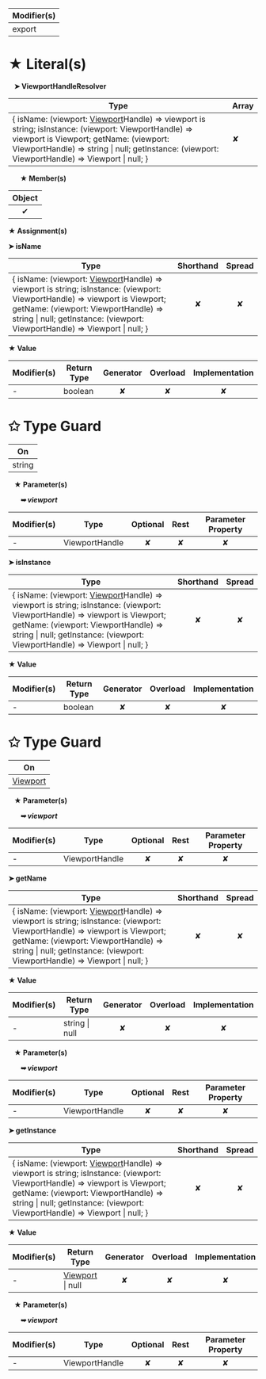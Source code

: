 | Modifier(s)                            |
|----------------------------------------|
| export |

# &#9733; Literal(s)

&nbsp;&nbsp; **&#10148; ViewportHandleResolver**

| Type                        | Array                           |
|-----------------------------|---------------------------------|
| { isName: (viewport: [Viewport](/router/class/viewport/viewport.md)Handle) =&gt; viewport is string; isInstance: (viewport: ViewportHandle) =&gt; viewport is Viewport; getName: (viewport: ViewportHandle) =&gt; string &#124; null; getInstance: (viewport: ViewportHandle) =&gt; Viewport &#124; null; } | ✘ |

&nbsp;&nbsp;&nbsp;&nbsp;&nbsp; **&#9733; Member(s)**

| Object                        |
|:-----------------------------:|
| ✔ |

**&#9733; Assignment(s)**

**&#10148; isName**

| Type                      | Shorthand                         | Spread                        |
|---------------------------|:---------------------------------:|:-----------------------------:|
| { isName: (viewport: [Viewport](/router/class/viewport/viewport.md)Handle) =&gt; viewport is string; isInstance: (viewport: ViewportHandle) =&gt; viewport is Viewport; getName: (viewport: ViewportHandle) =&gt; string &#124; null; getInstance: (viewport: ViewportHandle) =&gt; Viewport &#124; null; } | ✘  | ✘ |

**&#9733; Value**

| Modifier(s)                            | Return Type                    | Generator                        | Overload                         | Implementation                        |
|----------------------------------------|--------------------------------|:--------------------------------:|:--------------------------------:|:-------------------------------------:|
| - | boolean | ✘ | ✘  | ✘ |

# &#10025; Type Guard

| On                             |
|--------------------------------|
| string |

&nbsp;&nbsp; **&#9733; Parameter(s)**

&nbsp;&nbsp;&nbsp;&nbsp;&nbsp; _**&#10149; viewport**_

| Modifier(s)                              | Type                        | Optional                           | Rest                          | Parameter Property                          |
|------------------------------------------|-----------------------------|:----------------------------------:|:-----------------------------:|:-------------------------------------------:|
| - | ViewportHandle | ✘  | ✘ | ✘ |

**&#10148; isInstance**

| Type                      | Shorthand                         | Spread                        |
|---------------------------|:---------------------------------:|:-----------------------------:|
| { isName: (viewport: [Viewport](/router/class/viewport/viewport.md)Handle) =&gt; viewport is string; isInstance: (viewport: ViewportHandle) =&gt; viewport is Viewport; getName: (viewport: ViewportHandle) =&gt; string &#124; null; getInstance: (viewport: ViewportHandle) =&gt; Viewport &#124; null; } | ✘  | ✘ |

**&#9733; Value**

| Modifier(s)                            | Return Type                    | Generator                        | Overload                         | Implementation                        |
|----------------------------------------|--------------------------------|:--------------------------------:|:--------------------------------:|:-------------------------------------:|
| - | boolean | ✘ | ✘  | ✘ |

# &#10025; Type Guard

| On                             |
|--------------------------------|
| [Viewport](/router/class/viewport/viewport.md) |

&nbsp;&nbsp; **&#9733; Parameter(s)**

&nbsp;&nbsp;&nbsp;&nbsp;&nbsp; _**&#10149; viewport**_

| Modifier(s)                              | Type                        | Optional                           | Rest                          | Parameter Property                          |
|------------------------------------------|-----------------------------|:----------------------------------:|:-----------------------------:|:-------------------------------------------:|
| - | ViewportHandle | ✘  | ✘ | ✘ |

**&#10148; getName**

| Type                      | Shorthand                         | Spread                        |
|---------------------------|:---------------------------------:|:-----------------------------:|
| { isName: (viewport: [Viewport](/router/class/viewport/viewport.md)Handle) =&gt; viewport is string; isInstance: (viewport: ViewportHandle) =&gt; viewport is Viewport; getName: (viewport: ViewportHandle) =&gt; string &#124; null; getInstance: (viewport: ViewportHandle) =&gt; Viewport &#124; null; } | ✘  | ✘ |

**&#9733; Value**

| Modifier(s)                            | Return Type                    | Generator                        | Overload                         | Implementation                        |
|----------------------------------------|--------------------------------|:--------------------------------:|:--------------------------------:|:-------------------------------------:|
| - | string &#124; null | ✘ | ✘  | ✘ |

&nbsp;&nbsp; **&#9733; Parameter(s)**

&nbsp;&nbsp;&nbsp;&nbsp;&nbsp; _**&#10149; viewport**_

| Modifier(s)                              | Type                        | Optional                           | Rest                          | Parameter Property                          |
|------------------------------------------|-----------------------------|:----------------------------------:|:-----------------------------:|:-------------------------------------------:|
| - | ViewportHandle | ✘  | ✘ | ✘ |

**&#10148; getInstance**

| Type                      | Shorthand                         | Spread                        |
|---------------------------|:---------------------------------:|:-----------------------------:|
| { isName: (viewport: [Viewport](/router/class/viewport/viewport.md)Handle) =&gt; viewport is string; isInstance: (viewport: ViewportHandle) =&gt; viewport is Viewport; getName: (viewport: ViewportHandle) =&gt; string &#124; null; getInstance: (viewport: ViewportHandle) =&gt; Viewport &#124; null; } | ✘  | ✘ |

**&#9733; Value**

| Modifier(s)                            | Return Type                    | Generator                        | Overload                         | Implementation                        |
|----------------------------------------|--------------------------------|:--------------------------------:|:--------------------------------:|:-------------------------------------:|
| - | [Viewport](/router/class/viewport/viewport.md) &#124; null | ✘ | ✘  | ✘ |

&nbsp;&nbsp; **&#9733; Parameter(s)**

&nbsp;&nbsp;&nbsp;&nbsp;&nbsp; _**&#10149; viewport**_

| Modifier(s)                              | Type                        | Optional                           | Rest                          | Parameter Property                          |
|------------------------------------------|-----------------------------|:----------------------------------:|:-----------------------------:|:-------------------------------------------:|
| - | ViewportHandle | ✘  | ✘ | ✘ |